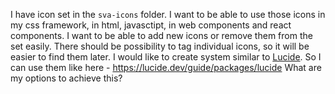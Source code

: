 I have icon set in the `sva-icons` folder.
I want to be able to use those icons in my css framework, in html, javasctipt, in web components and react components.
I want to be able to add new icons or remove them from the set easily.
There should be possibility to tag individual icons, so it will be easier to find them later.
I would like to create system similar to [Lucide](https://lucide.dev/). So I can use them like here - https://lucide.dev/guide/packages/lucide
What are my options to achieve this?